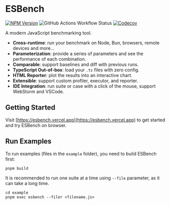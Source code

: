 # ESBench

[![NPM Version](https://img.shields.io/npm/v/esbench?style=flat-square)](https://www.npmjs.com/package/esbench)
![GitHub Actions Workflow Status](https://img.shields.io/github/actions/workflow/status/ESBenchmark/ESBench/test.yml?style=flat-square)
[![Codecov](https://img.shields.io/codecov/c/gh/ESBenchmark/ESBench?style=flat-square)](https://codecov.io/gh/ESBenchmark/ESBench)

A modern JavaScript benchmarking tool.

- **Cross-runtime**: run your benchmark on Node, Bun, browsers, remote devices and more...
- **Parameterization**: provide a series of parameters and see the performance of each combination.
- **Comparable**: support baselines and diff with previous runs.
- **TypeScript Out-of-box**: load your `.ts` files with zero config.
- **HTML Reporter**: plot the results into an interactive chart.
- **Extensible**: support custom profiler, executor, and reporter.
- **IDE Integration**: run suite or case with a click of the mouse, support WebStorm and VSCode.

## Getting Started

Visit [https://esbench.vercel.app](https://esbench.vercel.app) to get started and try ESBench on browser.

## Run Examples

To run examples (files in the `example` folder), you need to build ESBench first:

```shell
pnpm build
```

It is recommended to run one suite at a time using `--file` parameter, as it can take a long time.

```shell
cd example
pnpm exec esbench --filer <filename.js>
```
